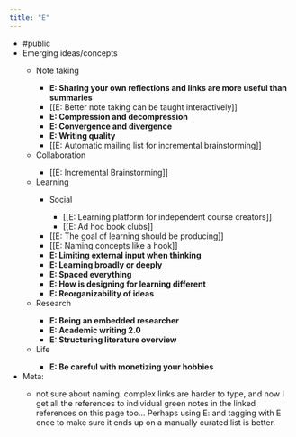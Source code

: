 ```yaml
---
title: "E"
---
```


- #public<span id='ddvAWMQBW'/>
- Emerging ideas/concepts<span id='fpPIgpG_d'/>
    - Note taking<span id='76EkeKcV3'/>
        - **E: Sharing your own reflections and links are more useful than summaries**<span id='83-2bqe1B'/>
        - [[E: Better note taking can be taught interactively]]<span id='JS5AawawZ'/>
        - **E: Compression and decompression**<span id='VmJVqnMMr'/>
        - **E: Convergence and divergence**<span id='Q1ewIc8oX'/>
        - **E: Writing quality**<span id='SdDlS05Q4'/>
        - [[E: Automatic mailing list for incremental brainstorming]]<span id='swN4JrNgM'/>
    - Collaboration<span id='pDGh6Ek0_'/>
        - [[E: Incremental Brainstorming]]<span id='mQ3r_0MDv'/>
    - Learning<span id='qY2uwtx5U'/>
        - Social<span id='7OJRHVe0R'/>
            - [[E: Learning platform for independent course creators]]<span id='UfDTR50pc'/>
            - [[E: Ad hoc book clubs]]<span id='8StAMp252'/>
        - [[E: The goal of learning should be producing]]<span id='ZLIYlgl9U'/>
        - [[E: Naming concepts like a hook]]<span id='7QTgrQQJO'/>
        - **E: Limiting external input when thinking**<span id='2umEgSXZG'/>
        - **E: Learning broadly or deeply**<span id='2cMa_h0su'/>
        - **E: Spaced everything**<span id='Pg7TOZ7Cv'/>
        - **E: How is designing for learning different**<span id='2dPh3x4b_'/>
        - **E: Reorganizability of ideas**<span id='cnusPiKzu'/>
    - Research<span id='L0ZXCequx'/>
        - **E: Being an embedded researcher**<span id='2Urj3Uugb'/>
        - **E: Academic writing 2.0**<span id='aGksC0Q5e'/>
        - **E: Structuring literature overview**<span id='HSsEBAS5m'/>
    - Life<span id='mdPmv5tIg'/>
        - **E: Be careful with monetizing your hobbies**<span id='5HOiap7iw'/>
- Meta:<span id='AOqu2AvfI'/>
    - not sure about naming. complex links are harder to type, and now I get all the references to individual green notes in the linked references on this page too... Perhaps using E: and tagging with E once to make sure it ends up on a manually curated list is better.<span id='4fnznGaFz'/>
